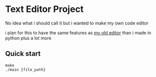 # Text Editor Project

No idea what i should call it but i wanted to make my own code editor 

i plan for this to have the same features as [my old editor](https://github.com/TheCodingude/Editor) than i made in python plus a lot more


## Quick start

```
make
./main {file_path} 
```
